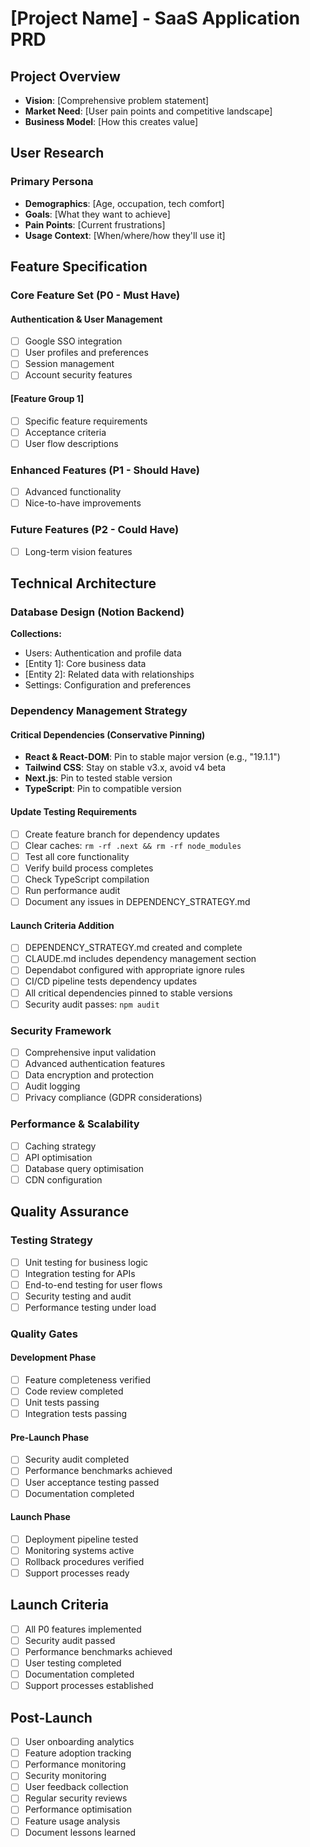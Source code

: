 # [Project Name] - SaaS Application PRD

## Project Overview
- **Vision**: [Comprehensive problem statement]
- **Market Need**: [User pain points and competitive landscape]
- **Business Model**: [How this creates value]

## User Research
### Primary Persona
- **Demographics**: [Age, occupation, tech comfort]
- **Goals**: [What they want to achieve]
- **Pain Points**: [Current frustrations]
- **Usage Context**: [When/where/how they'll use it]

## Feature Specification
### Core Feature Set (P0 - Must Have)
#### Authentication & User Management
- [ ] Google SSO integration
- [ ] User profiles and preferences
- [ ] Session management
- [ ] Account security features

#### [Feature Group 1]
- [ ] Specific feature requirements
- [ ] Acceptance criteria
- [ ] User flow descriptions

### Enhanced Features (P1 - Should Have)
- [ ] Advanced functionality
- [ ] Nice-to-have improvements

### Future Features (P2 - Could Have)
- [ ] Long-term vision features

## Technical Architecture
### Database Design (Notion Backend)
**Collections:**
- Users: Authentication and profile data
- [Entity 1]: Core business data
- [Entity 2]: Related data with relationships
- Settings: Configuration and preferences

### Dependency Management Strategy

#### Critical Dependencies (Conservative Pinning)
- **React & React-DOM**: Pin to stable major version (e.g., "19.1.1")
- **Tailwind CSS**: Stay on stable v3.x, avoid v4 beta
- **Next.js**: Pin to tested stable version
- **TypeScript**: Pin to compatible version

#### Update Testing Requirements
- [ ] Create feature branch for dependency updates
- [ ] Clear caches: `rm -rf .next && rm -rf node_modules`
- [ ] Test all core functionality
- [ ] Verify build process completes
- [ ] Check TypeScript compilation
- [ ] Run performance audit
- [ ] Document any issues in DEPENDENCY_STRATEGY.md

#### Launch Criteria Addition
- [ ] DEPENDENCY_STRATEGY.md created and complete
- [ ] CLAUDE.md includes dependency management section
- [ ] Dependabot configured with appropriate ignore rules
- [ ] CI/CD pipeline tests dependency updates
- [ ] All critical dependencies pinned to stable versions
- [ ] Security audit passes: `npm audit`

### Security Framework
- [ ] Comprehensive input validation
- [ ] Advanced authentication features
- [ ] Data encryption and protection
- [ ] Audit logging
- [ ] Privacy compliance (GDPR considerations)

### Performance & Scalability
- [ ] Caching strategy
- [ ] API optimisation
- [ ] Database query optimisation
- [ ] CDN configuration

## Quality Assurance
### Testing Strategy
- [ ] Unit testing for business logic
- [ ] Integration testing for APIs
- [ ] End-to-end testing for user flows
- [ ] Security testing and audit
- [ ] Performance testing under load

### Quality Gates
#### Development Phase
- [ ] Feature completeness verified
- [ ] Code review completed
- [ ] Unit tests passing
- [ ] Integration tests passing

#### Pre-Launch Phase
- [ ] Security audit completed
- [ ] Performance benchmarks achieved
- [ ] User acceptance testing passed
- [ ] Documentation completed

#### Launch Phase
- [ ] Deployment pipeline tested
- [ ] Monitoring systems active
- [ ] Rollback procedures verified
- [ ] Support processes ready

## Launch Criteria
- [ ] All P0 features implemented
- [ ] Security audit passed
- [ ] Performance benchmarks achieved
- [ ] User testing completed
- [ ] Documentation completed
- [ ] Support processes established

## Post-Launch
- [ ] User onboarding analytics
- [ ] Feature adoption tracking
- [ ] Performance monitoring
- [ ] Security monitoring
- [ ] User feedback collection
- [ ] Regular security reviews
- [ ] Performance optimisation
- [ ] Feature usage analysis
- [ ] Document lessons learned